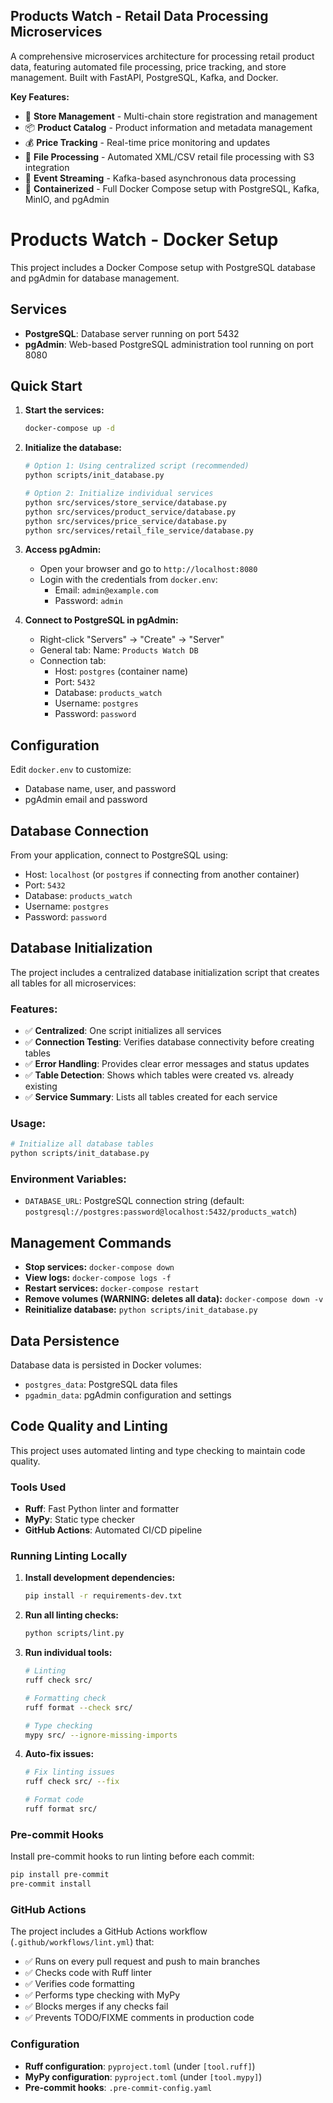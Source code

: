 ## Products Watch - Retail Data Processing Microservices

A comprehensive microservices architecture for processing retail product data, featuring automated file processing, price tracking, and store management. Built with FastAPI, PostgreSQL, Kafka, and Docker.

**Key Features:**
- 🏪 **Store Management** - Multi-chain store registration and management
- 📦 **Product Catalog** - Product information and metadata management  
- 💰 **Price Tracking** - Real-time price monitoring and updates
- 📄 **File Processing** - Automated XML/CSV retail file processing with S3 integration
- 🔄 **Event Streaming** - Kafka-based asynchronous data processing
- 🐳 **Containerized** - Full Docker Compose setup with PostgreSQL, Kafka, MinIO, and pgAdmin


# Products Watch - Docker Setup

This project includes a Docker Compose setup with PostgreSQL database and pgAdmin for database management.

## Services

- **PostgreSQL**: Database server running on port 5432
- **pgAdmin**: Web-based PostgreSQL administration tool running on port 8080

## Quick Start

1. **Start the services:**
   ```bash
   docker-compose up -d
   ```

2. **Initialize the database:**
   ```bash
   # Option 1: Using centralized script (recommended)
   python scripts/init_database.py

   # Option 2: Initialize individual services
   python src/services/store_service/database.py
   python src/services/product_service/database.py
   python src/services/price_service/database.py
   python src/services/retail_file_service/database.py
   ```

3. **Access pgAdmin:**
   - Open your browser and go to `http://localhost:8080`
   - Login with the credentials from `docker.env`:
     - Email: `admin@example.com`
     - Password: `admin`

3. **Connect to PostgreSQL in pgAdmin:**
   - Right-click "Servers" → "Create" → "Server"
   - General tab: Name: `Products Watch DB`
   - Connection tab:
     - Host: `postgres` (container name)
     - Port: `5432`
     - Database: `products_watch`
     - Username: `postgres`
     - Password: `password`

## Configuration

Edit `docker.env` to customize:
- Database name, user, and password
- pgAdmin email and password

## Database Connection

From your application, connect to PostgreSQL using:
- Host: `localhost` (or `postgres` if connecting from another container)
- Port: `5432`
- Database: `products_watch`
- Username: `postgres`
- Password: `password`

## Database Initialization

The project includes a centralized database initialization script that creates all tables for all microservices:

### Features:
- ✅ **Centralized**: One script initializes all services
- ✅ **Connection Testing**: Verifies database connectivity before creating tables
- ✅ **Error Handling**: Provides clear error messages and status updates
- ✅ **Table Detection**: Shows which tables were created vs. already existing
- ✅ **Service Summary**: Lists all tables created for each service

### Usage:
```bash
# Initialize all database tables
python scripts/init_database.py
```

### Environment Variables:
- `DATABASE_URL`: PostgreSQL connection string (default: `postgresql://postgres:password@localhost:5432/products_watch`)

## Management Commands

- **Stop services:** `docker-compose down`
- **View logs:** `docker-compose logs -f`
- **Restart services:** `docker-compose restart`
- **Remove volumes (WARNING: deletes all data):** `docker-compose down -v`
- **Reinitialize database:** `python scripts/init_database.py`

## Data Persistence

Database data is persisted in Docker volumes:
- `postgres_data`: PostgreSQL data files
- `pgadmin_data`: pgAdmin configuration and settings

## Code Quality and Linting

This project uses automated linting and type checking to maintain code quality.

### Tools Used

- **Ruff**: Fast Python linter and formatter
- **MyPy**: Static type checker
- **GitHub Actions**: Automated CI/CD pipeline

### Running Linting Locally

1. **Install development dependencies:**
   ```bash
   pip install -r requirements-dev.txt
   ```

2. **Run all linting checks:**
   ```bash
   python scripts/lint.py
   ```

3. **Run individual tools:**
   ```bash
   # Linting
   ruff check src/

   # Formatting check
   ruff format --check src/

   # Type checking
   mypy src/ --ignore-missing-imports
   ```

4. **Auto-fix issues:**
   ```bash
   # Fix linting issues
   ruff check src/ --fix

   # Format code
   ruff format src/
   ```

### Pre-commit Hooks

Install pre-commit hooks to run linting before each commit:

```bash
pip install pre-commit
pre-commit install
```

### GitHub Actions

The project includes a GitHub Actions workflow (`.github/workflows/lint.yml`) that:

- ✅ Runs on every pull request and push to main branches
- ✅ Checks code with Ruff linter
- ✅ Verifies code formatting
- ✅ Performs type checking with MyPy
- ✅ Blocks merges if any checks fail
- ✅ Prevents TODO/FIXME comments in production code

### Configuration

- **Ruff configuration**: `pyproject.toml` (under `[tool.ruff]`)
- **MyPy configuration**: `pyproject.toml` (under `[tool.mypy]`)
- **Pre-commit hooks**: `.pre-commit-config.yaml`
